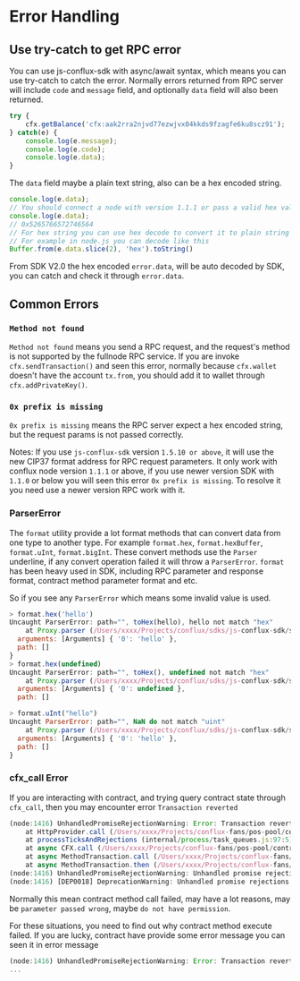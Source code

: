 # Error Handling

## Use try-catch to get RPC error

You can use js-conflux-sdk with async/await syntax, which means you can use try-catch to catch the error. Normally errors returned from RPC server will include `code` and `message` field, and optionally `data` field will also been returned.

```javascript
try {
    cfx.getBalance('cfx:aak2rra2njvd77ezwjvx04kkds9fzagfe6ku8scz91');
} catch(e) {
    console.log(e.message);
    console.log(e.code);
    console.log(e.data);
}
```

The `data` field maybe a plain text string, also can be a hex encoded string.

```javascript
console.log(e.data);
// You should connect a node with version 1.1.1 or pass a valid hex value
console.log(e.data);
// 0x5265766572746564
// For hex string you can use hex decode to convert it to plain string
// For example in node.js you can decode like this
Buffer.from(e.data.slice(2), 'hex').toString()
```

From SDK V2.0 the hex encoded `error.data`, will be auto decoded by SDK, you can catch and check it through `error.data`.

## Common Errors

### `Method not found`

`Method not found` means you send a RPC request, and the request's method is not supported by the fullnode RPC service. If you are invoke `cfx.sendTransaction()` and seen this error, normally because `cfx.wallet` doesn't have the account `tx.from`, you should add it to wallet through `cfx.addPrivateKey()`.

### `0x prefix is missing`

`0x prefix is missing` means the RPC server expect a hex encoded string, but the request params is not passed correctly.

Notes: If you use `js-conflux-sdk` version `1.5.10 or above`, it will use the new CIP37 format address for RPC request parameters. It only work with conflux node version `1.1.1` or above, if you use newer version SDK with `1.1.0` or below you will seen this error `0x prefix is missing`. To resolve it you need use a newer version RPC work with it.

### ParserError

The `format` utility provide a lot format methods that can convert data from one type to another type. For example `format.hex`, `format.hexBuffer`, `format.uInt`, `format.bigInt`. These convert methods use the `Parser` underline, if any convert operation failed it will throw a `ParserError`. `format` has been heavy used in SDK, including RPC parameter and response format, contract method parameter format and etc.

So if you see any `ParserError` which means some invalid value is used.

```js
> format.hex('hello')
Uncaught ParserError: path="", toHex(hello), hello not match "hex"
    at Proxy.parser (/Users/xxxx/Projects/conflux/sdks/js-conflux-sdk/src/util/parser.js:37:13) {
  arguments: [Arguments] { '0': 'hello' },
  path: []
}
> format.hex(undefined)
Uncaught ParserError: path="", toHex(), undefined not match "hex"
    at Proxy.parser (/Users/xxxx/Projects/conflux/sdks/js-conflux-sdk/src/util/parser.js:37:13) {
  arguments: [Arguments] { '0': undefined },
  path: []

> format.uInt("hello")
Uncaught ParserError: path="", NaN do not match "uint"
    at Proxy.parser (/Users/xxxx/Projects/conflux/sdks/js-conflux-sdk/src/util/parser.js:37:13) {
  arguments: [Arguments] { '0': 'hello' },
  path: []
}
```

### cfx_call Error

If you are interacting with contract, and trying query contract state through `cfx_call`, then you may encounter error `Transaction reverted`

```js
(node:1416) UnhandledPromiseRejectionWarning: Error: Transaction reverted
    at HttpProvider.call (/Users/xxxx/Projects/conflux-fans/pos-pool/contract/node_modules/js-conflux-sdk/src/provider/BaseProvider.js:71:13)
    at processTicksAndRejections (internal/process/task_queues.js:97:5)
    at async CFX.call (/Users/xxxx/Projects/conflux-fans/pos-pool/contract/node_modules/js-conflux-sdk/src/rpc/cfx.js:490:14)
    at async MethodTransaction.call (/Users/xxxx/Projects/conflux-fans/pos-pool/contract/node_modules/js-conflux-sdk/src/contract/method/MethodTransaction.js:53:17)
    at async MethodTransaction.then (/Users/xxxx/Projects/conflux-fans/pos-pool/contract/node_modules/js-conflux-sdk/src/contract/method/MethodTransaction.js:74:22)
(node:1416) UnhandledPromiseRejectionWarning: Unhandled promise rejection. This error originated either by throwing inside of an async function without a catch block, or by rejecting a promise which was not handled with .catch(). To terminate the node process on unhandled promise rejection, use the CLI flag `--unhandled-rejections=strict` (see https://nodejs.org/api/cli.html#cli_unhandled_rejections_mode). (rejection id: 1)
(node:1416) [DEP0018] DeprecationWarning: Unhandled promise rejections are deprecated. In the future, promise rejections that are not handled will terminate the Node.js process with a non-zero exit code.
```

Normally this mean contract method call failed, may have a lot reasons, may be `parameter passed wrong`, maybe `do not have permission`.

For these situations, you need to find out why contract method execute failed. If you are lucky, contract have provide some error message you can seen it in error message

```js
(node:1416) UnhandledPromiseRejectionWarning: Error: Transaction reverted balance not enough
...
```